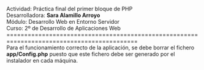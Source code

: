 Actividad: Práctica final del primer bloque de PHP <br />
Desarrolladora: <b>Sara Alamillo Arroyo</b> <br />
Módulo: Desarrollo Web en Entorno Servidor <br />
Curso: 2º de Desarrollo de Aplicaciones Web <br />
=========================================================================================== <br />
Para el funcionamiento correcto de la aplicación, se debe borrar el fichero <b>app/Config.php</b> puesto que este fichero debe ser generado por el instalador en cada máquina.

